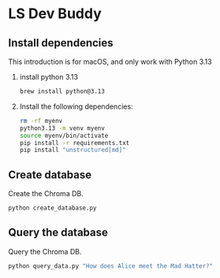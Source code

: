 # LS Dev Buddy

## Install dependencies

This introduction is for macOS, and only work with Python 3.13

1. install python 3.13

    ```bash
    brew install python@3.13
    ```

2. Install the following dependencies:

    ```bash
    rm -rf myenv
    python3.13 -m venv myenv
    source myenv/bin/activate
    pip install -r requirements.txt
    pip install "unstructured[md]"
    ```

## Create database

Create the Chroma DB.

```python
python create_database.py
```

## Query the database

Query the Chroma DB.

```python
python query_data.py "How does Alice meet the Mad Hatter?"
```
